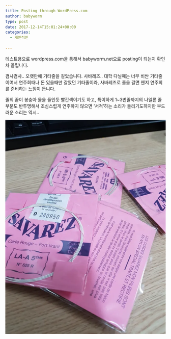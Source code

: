 ```yaml
---
title: Posting through WordPress.com
author: babyworm
type: post
date: 2017-12-14T15:01:24+00:00
categories:
  - 개인적인

---
```

테스트용으로 wordpress.com을 통해서 babyworm.net으로 posting이 되는지 확인차 올립니다.

겸사겸사.. 오랫만에 기타줄을 갈았습니다. 사바레즈..
대학 다닐때는 너무 비싼 기타줄이여서 연주회때나 돈 있을때만 갈았던 기타줄이라, 사바레즈로 줄을 갈면 왠지 연주회를 준비하는 느낌이 듭니다.

줄의 끝이 봉숭아 물을 들인듯 빨간색이기도 하고, 특이하게 1~3번줄까지의 나일론 줄 부분도 반투명해서 조심스럽게 연주하지 않으면 &#8216;서걱&#8217;하는 소리가 들리기도하지만 부드러운 소리는 역시..

<img loading="lazy" decoding="async"  src="featured_savarez.webp">
